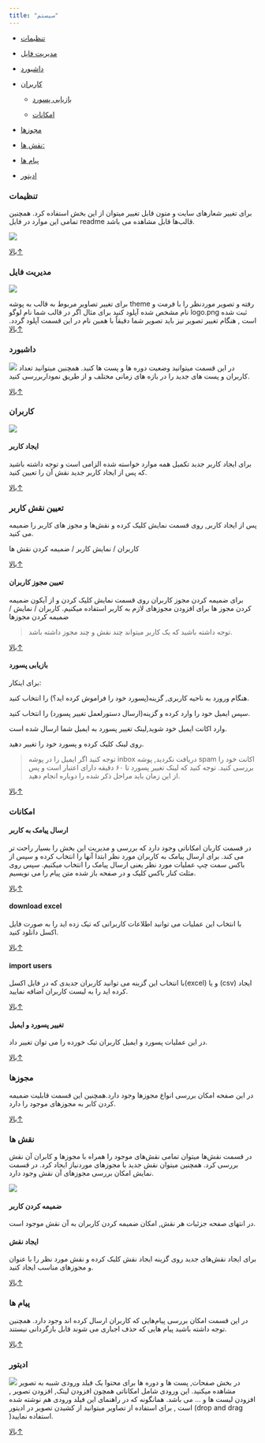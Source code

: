 ```yaml
---
title: "سیستم"
---
```

* [تنظیمات](#تنظیمات)

* [مدیریت فایل](#مدیریت-فایل)

* [داشبورد](#داشبورد)

* [کاربران](#کاربران)

    * [بازیابی پسورد](#بازیابی-پسورد)
    
    * [امکانات](#امکانات)
    
* [مجوزها](#مجوز-ها)

* [نقش ها:](#نقش-ها)
    
* [پیام ها](#پیام-ها)

* [ادیتور](#ادیتور)


### تنظیمات 
برای تغییر شعارهای سایت و متون قابل تغییر میتوان از این بخش استفاده کرد. همچنین تمامی این موارد در فایل readme قالب‌ها قابل مشاهده می باشد.

![](setting.png)

[بالا↑](#)

### مدیریت فایل 
![](filemanager.png)

برای تغییر تصاویر مربوط به قالب به پوشه theme رفته و تصویر موردنظر را با فرمت و نام مشخص شده آپلود کنید
برای مثال اگر در قالب شما نام لوگو logo.png ثبت شده است , هنگام تغییر تصویر نیز باید تصویر شما دقیقاً با همین نام در این قسمت آپلود گردد.
[بالا↑](#)

### داشبورد 
![](dashboard.png)
 در این قسمت میتوانید وضعیت دوره ها و پست ها کنید. همچنین میتوانید تعداد کاربران و پست های جدید را در بازه های زمانی مختلف و از طریق نموداربررسی کنید.

[بالا↑](#)

### کاربران 
 ![](karbar5.png)
#### ایجاد کاربر 
 برای ایجاد کاربر جدید تکمیل همه موارد خواسته شده الزامی است و توجه داشته باشید که پس از ایجاد کاربر جدید نقش آن را تعیین کنید.

[بالا↑](#)
### تعیین نقش کاربر 
 پس از ایجاد کاربر, روی قسمت نمایش کلیک کرده و نقش‌ها و مجوز های کاربر را ضمیمه می کنید.

 کاربران / نمایش کاربر / ضمیمه کردن نقش ها

[بالا↑](#)
#### تعیین مجوز کاربران 
 برای ضمیمه کردن مجوز کاربران روی قسمت نمایش کلیک کردن و از آیکون ضمیمه کردن مجوز ها برای افزودن مجوزهای لازم به کاربر استفاده میکنیم.
 کاربران / نمایش / ضمیمه کردن مجوزها 

> توجه داشته باشید که یک کاربر میتواند چند نقش و چند مجوز داشته باشد.

[بالا↑](#)
#### بازیابی پسورد 

 برای اینکار:

هنگام ورورد به ناحیه کاربری, گزینه(پسورد خود را فراموش کرده اید؟) را انتخاب کنید. 

 سپس ایمیل خود را وارد کرده و گزینه(ارسال دستورلعمل تغییر پسورد) را انتخاب کنید.

 وارد اکانت ایمیل خود شوید,لینک تغییر پسورد به ایمیل شما ارسال شده است.

روی لینک کلیک کرده و پسورد خود را تغییر دهید. 

>توجه کنید اگر ایمیل را در پوشه inbox دریافت نکردید, پوشه spam اکانت خود را بررسی کنید.
توجه کنید که لینک تغییر پسورد تا ۶۰ دقیقه دارای اعتبار است و پس از این زمان باید مراحل ذکر شده را دوباره انجام دهید.

[بالا↑](#)
### امکانات 
#### ارسال پیامک به کاربر 

در قسمت کاربان امکاناتی وجود دارد که بررسی و مدیریت این بخش را بسیار راحت تر می کند. برای ارسال پیامک به کاربران مورد نظر ابتدا آنها را انتخاب کرده و سپس از باکس سمت چپ عملیات مورد نظر یعنی ارسال پیامک را انتخاب میکنیم.
سپس روی مثلث کنار باکس کلیک و در صفحه باز شده متن پیام را می نویسیم.

[بالا↑](#)
#### download excel
با انتخاب این عملیات می توانید اطلاعات کاربرانی که تیک زده اید را به صورت فایل اکسل دانلود کنید.

[بالا↑](#)
#### import users
با انتخاب این گزینه می توانید کاربران جدیدی که در فایل اکسل(excel) و یا (csv) ایجاد کرده اید را به لیست کاربران اضافه نمایید.

[بالا↑](#)
#### تغییر پسورد و ایمیل 
در این عملیات پسورد و ایمیل کاربران تیک خورده را می توان تغییر داد.

[بالا↑](#)

### مجوزها 
 
در این صفحه امکان بررسی انواع مجوزها وجود دارد.همچنین  این قسمت قابلیت ضمیمه کردن کابر به مجوزهای موجود را دارد.

[بالا↑](#)

### نقش ها 

در قسمت نقش‌ها میتوان تمامی نقش‌های موجود را همراه با مجوزها و کابران آن نقش بررسی کرد. همچنین میتوان نقش جدید با مجوزهای موردنیاز ایجاد کرد. در قسمت نمایش امکان بررسی مجوزهای آن نقش وجود دارد.

![](role1.png)


#### ضمیمه کردن کاربر 
 در انتهای صفحه جزئیات هر نقش, امکان ضمیمه کردن کاربران به آن نقش موجود است.


#### ایجاد نقش 
برای ایجاد نقش‌های جدید روی گزینه ایجاد نقش کلیک کرده و نقش مورد نظر را با عنوان و مجوزهای مناسب ایجاد کنید.

[بالا↑](#)


### پیام ها 
 در این قسمت امکان بررسی پیام‌هایی که کاربران ارسال کرده اند وجود دارد. همچنین توجه داشته باشید پیام هایی که حذف اجباری می شوند قابل بازگردانی نیستند.

[بالا↑](#)


### ادیتور 
![](editor.png)
 در بخش صفحات, پست ها و دوره ها برای محتوا یک فیلد ورودی شبیه به تصویر مشاهده میکنید. این ورودی شامل امکاناتی همچون افزودن لینک, افزودن تصویر , افزودن لیست ها و ... می باشد. همانگونه که در راهنمای این فیلد ورودی هم نوشته شده است , برای استفاده از تصاویر میتوانید از کشیدن تصویر در ادیتور (drop and drag )استفاده نمایید.
 
 [بالا↑](#)